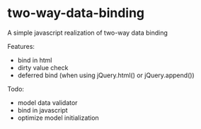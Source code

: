 # two-way-data-binding
A simple javascript realization of two-way data binding

Features:

 - bind in html
 - dirty value check
 - deferred bind (when using jQuery.html() or jQuery.append())

Todo:

 - model data validator
 - bind in javascript
 - optimize model initialization
